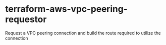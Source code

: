 # terraform-aws-vpc-peering-requestor
Request a VPC peering connection and build the route required to utilize the connection
